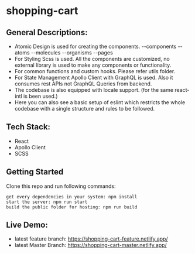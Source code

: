 # shopping-cart


## General Descriptions:
- Atomic Design is used for creating the components.
    --components
        --atoms
        --molecules
        --organisms
        --pages
- For Styling Scss is used. All the components are customized, no external library is used to make any components or functionality.
- For common functions and custom hooks. Please refer utils folder.
- For State Management Apollo Client with GraphQL is used. Also it consumes rest APIs not GraphQL Queries from backend.
- The codebase is also equipped with locale support. (for the same react-intl is been used.)
- Here you can also see a basic setup of eslint which restricts the whole codebase with a single structure and rules to be followed.


## Tech Stack:

- React
- Apollo Client
- SCSS


## Getting Started
Clone this repo and run following commands:

```
get every dependencies in your system: npm install
start the server: npm run start
build the public folder for hosting: npm run build

```

## Live Demo:
 - latest feature branch: https://shopping-cart-feature.netlify.app/
 - latest Master Branch: https://shopping-cart-master.netlify.app/
